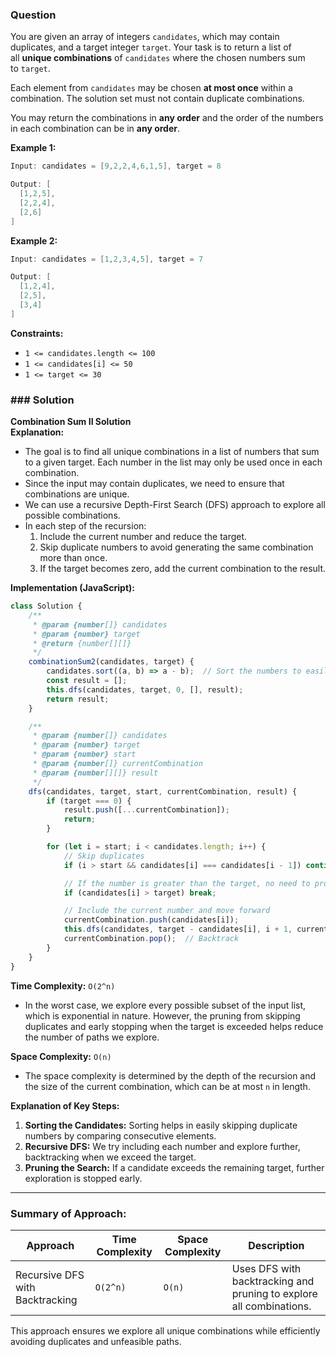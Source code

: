 ### Question
You are given an array of integers `candidates`, which may contain duplicates, and a target integer `target`. Your task is to return a list of all **unique combinations** of `candidates` where the chosen numbers sum to `target`.

Each element from `candidates` may be chosen **at most once** within a combination. The solution set must not contain duplicate combinations.

You may return the combinations in **any order** and the order of the numbers in each combination can be in **any order**.

**Example 1:**

```java
Input: candidates = [9,2,2,4,6,1,5], target = 8

Output: [
  [1,2,5],
  [2,2,4],
  [2,6]
]
```

**Example 2:**

```java
Input: candidates = [1,2,3,4,5], target = 7

Output: [
  [1,2,4],
  [2,5],
  [3,4]
]
```

**Constraints:**

- `1 <= candidates.length <= 100`
- `1 <= candidates[i] <= 50`
- `1 <= target <= 30`


### ### Solution

**Combination Sum II Solution**  
**Explanation:**

- The goal is to find all unique combinations in a list of numbers that sum to a given target. Each number in the list may only be used once in each combination.
- Since the input may contain duplicates, we need to ensure that combinations are unique.
- We can use a recursive Depth-First Search (DFS) approach to explore all possible combinations.
- In each step of the recursion:
    1. Include the current number and reduce the target.
    2. Skip duplicate numbers to avoid generating the same combination more than once.
    3. If the target becomes zero, add the current combination to the result.

**Implementation (JavaScript):**

```javascript
class Solution {
    /**
     * @param {number[]} candidates
     * @param {number} target
     * @return {number[][]}
     */
    combinationSum2(candidates, target) {
        candidates.sort((a, b) => a - b);  // Sort the numbers to easily skip duplicates
        const result = [];
        this.dfs(candidates, target, 0, [], result);
        return result;
    }

    /**
     * @param {number[]} candidates
     * @param {number} target
     * @param {number} start
     * @param {number[]} currentCombination
     * @param {number[][]} result
     */
    dfs(candidates, target, start, currentCombination, result) {
        if (target === 0) {
            result.push([...currentCombination]);
            return;
        }

        for (let i = start; i < candidates.length; i++) {
            // Skip duplicates
            if (i > start && candidates[i] === candidates[i - 1]) continue;

            // If the number is greater than the target, no need to proceed further
            if (candidates[i] > target) break;

            // Include the current number and move forward
            currentCombination.push(candidates[i]);
            this.dfs(candidates, target - candidates[i], i + 1, currentCombination, result);
            currentCombination.pop();  // Backtrack
        }
    }
}
```

**Time Complexity:** `O(2^n)`

- In the worst case, we explore every possible subset of the input list, which is exponential in nature. However, the pruning from skipping duplicates and early stopping when the target is exceeded helps reduce the number of paths we explore.

**Space Complexity:** `O(n)`

- The space complexity is determined by the depth of the recursion and the size of the current combination, which can be at most `n` in length.

**Explanation of Key Steps:**

1. **Sorting the Candidates:** Sorting helps in easily skipping duplicate numbers by comparing consecutive elements.
2. **Recursive DFS:** We try including each number and explore further, backtracking when we exceed the target.
3. **Pruning the Search:** If a candidate exceeds the remaining target, further exploration is stopped early.

---

### Summary of Approach:

|Approach|Time Complexity|Space Complexity|Description|
|---|---|---|---|
|Recursive DFS with Backtracking|`O(2^n)`|`O(n)`|Uses DFS with backtracking and pruning to explore all combinations.|

This approach ensures we explore all unique combinations while efficiently avoiding duplicates and unfeasible paths.
